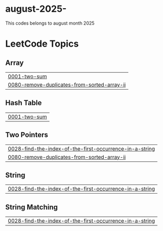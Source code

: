 # august-2025-
This codes belongs to august month 2025

<!---LeetCode Topics Start-->
# LeetCode Topics
## Array
|  |
| ------- |
| [0001-two-sum](https://github.com/Saieshwari715/august-2025-/tree/master/0001-two-sum) |
| [0080-remove-duplicates-from-sorted-array-ii](https://github.com/Saieshwari715/august-2025-/tree/master/0080-remove-duplicates-from-sorted-array-ii) |
## Hash Table
|  |
| ------- |
| [0001-two-sum](https://github.com/Saieshwari715/august-2025-/tree/master/0001-two-sum) |
## Two Pointers
|  |
| ------- |
| [0028-find-the-index-of-the-first-occurrence-in-a-string](https://github.com/Saieshwari715/august-2025-/tree/master/0028-find-the-index-of-the-first-occurrence-in-a-string) |
| [0080-remove-duplicates-from-sorted-array-ii](https://github.com/Saieshwari715/august-2025-/tree/master/0080-remove-duplicates-from-sorted-array-ii) |
## String
|  |
| ------- |
| [0028-find-the-index-of-the-first-occurrence-in-a-string](https://github.com/Saieshwari715/august-2025-/tree/master/0028-find-the-index-of-the-first-occurrence-in-a-string) |
## String Matching
|  |
| ------- |
| [0028-find-the-index-of-the-first-occurrence-in-a-string](https://github.com/Saieshwari715/august-2025-/tree/master/0028-find-the-index-of-the-first-occurrence-in-a-string) |
<!---LeetCode Topics End-->
